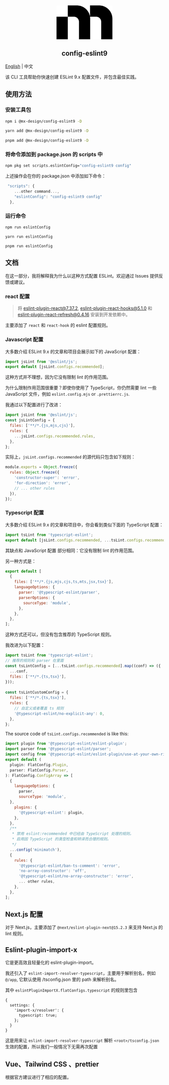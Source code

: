<div align="center" style="margin-top: 12px">
  <picture>
      <source media="(prefers-color-scheme: dark)" srcset="https://assets.vercel.com/image/upload/v1662130559/nextjs/Icon_dark_background.png">
      <img alt="mx-design logo" src="./assets/logo.png" height="108">
    </picture>
  <h2>config-eslint9</h2>
</div>

[English](./README.md) | 中文

该 CLI 工具帮助你快速创建 ESLint 9.x 配置文件，并包含最佳实践。

## 使用方法

### 安装工具包

```bash
npm i @mx-design/config-eslint9 -D
```

```bash
yarn add @mx-design/config-eslint9 -D
```

```bash
pnpm add @mx-design/config-eslint9 -D
```

### 将命令添加到 package.json 的 scripts 中

```bash
npm pkg set scripts.eslintConfig="config-eslint9 config"
```

上述操作会在你的 package.json 中添加如下命令：

```javascript
 "scripts": {
    ...other command...,
    "eslintConfig": "config-eslint9 config"
  },
```

### 运行命令

```
npm run eslintConfig
```

```
yarn run eslintConfig
```

```
pnpm run eslintConfig
```

## 文档

在这一部分，我将解释我为什么以这种方式配置 ESLint。欢迎通过 Issues 提供反馈或建议。

### react 配置

> 将 eslint-plugin-react@7.37.2, eslint-plugin-react-hooks@5.1.0 和 eslint-plugin-react-refresh@0.4.16 安装到开发依赖中。

主要添加了 `react` 和 `react-hook` 的 eslint 配置规则。

### Javascript 配置

大多数介绍 ESLint 9.x 的文章和项目会展示如下的 JavaScript 配置：

```javascript
import jsLint from '@eslint/js';
export default [jsLint.configs.recommended];
```
这种方式并不理想，因为它没有限制 lint 的作用范围。

为什么限制作用范围很重要？即使你使用了 TypeScript，你仍然需要 lint 一些 JavaScript 文件，例如 `eslint.config.mjs` or `.prettierrc.js`.

我通过以下配置进行了改进：

```javascript
import jsLint from '@eslint/js';
const jsLintConfig = {
  files: ['**/*.{js,mjs,cjs}'],
  rules: {
    ...jsLint.configs.recommended.rules,
  },
};
```

实际上，`jsLint.configs.recommended` 的源代码只包含如下规则：

```javascript
module.exports = Object.freeze({
  rules: Object.freeze({
    'constructor-super': 'error',
    'for-direction': 'error',
    // ... other rules
  }),
});
```

### Typescript 配置

大多数介绍 ESLint 9.x 的文章和项目中，你会看到类似下面的 TypeScript 配置：

```javascript
import tsLint from 'typescript-eslint';
export default [jsLint.configs.recommended, ...tsLint.configs.recommended];
```

其缺点和 JavaScript 配置 部分相同：它没有限制 lint 的作用范围。

另一种方式是：

```javascript
export default [
  {
    files: ['**/*.{js,mjs,cjs,ts,mts,jsx,tsx}'],
    languageOptions: {
      parser: '@typescript-eslint/parser',
      parserOptions: {
        sourceType: 'module',
      },
    },
  },
];
```

这种方式还可以，但没有包含推荐的 TypeScript 规则。

我改进为以下配置：

```javascript
import tsLint from 'typescript-eslint';
// 推荐的规则和 parser 在里面
const tsLintConfig = [...tsLint.configs.recommended].map((conf) => ({
  ...conf,
  files: ['**/*.{ts,tsx}'],
}));

const tsLintCustomConfig = {
  files: ['**/*.{ts,tsx}'],
  rules: {
    // 自定义或者覆盖 ts 规则
    '@typescript-eslint/no-explicit-any': 0,
  },
};
```

The source code of `tsLint.configs.recommended` is like this:

```javascript
import plugin from '@typescript-eslint/eslint-plugin';
import parser from '@typescript-eslint/parser';
import config from '@typescript-eslint/eslint-plugin/use-at-your-own-risk/eslint-recommended-raw';
export default (
  plugin: FlatConfig.Plugin,
  parser: FlatConfig.Parser,
): FlatConfig.ConfigArray => [
  {
    languageOptions: {
      parser,
      sourceType: 'module',
  },
    plugins: {
      '@typescript-eslint': plugin,
    },
  },
  /**
   * 禁用 eslint:recommended 中已经由 TypeScript 处理的规则。
   * 启用因 TypeScript 的类型检查和转译而合理的规则。
   */
  ...config('minimatch'),
  {
    rules: {
      '@typescript-eslint/ban-ts-comment': 'error',
      'no-array-constructor': 'off',
      '@typescript-eslint/no-array-constructor': 'error',
      ... other rules,
    },
  },
];
```


## Next.js 配置

对于 Next.js，主要添加了 `@next/eslint-plugin-next@15.2.3` 来支持 Next.js 的 lint 规则。


## Eslint-plugin-import-x

它是更高效且轻量化的 eslint-plugin-import。

我还引入了 `eslint-import-resolver-typescript`，主要用于解析别名，例如 `@/app`, 它默认使用 <root>/tsconfig.json 里的 path 来解析别名。

其中 `eslintPluginImportX.flatConfigs.typescript` 的规则里包含
```
{
  settings: {
    'import-x/resolver': {
      typescript: true;
    };
  }
}
```

这是用来让 `eslint-import-resolver-typescript` 解析 `<root>/tsconfig.json` 生效的配置，所以我们一般情况下无需再次配置


## Vue、Tailwind CSS 、prettier

根据官方建议进行了相应的配置。


